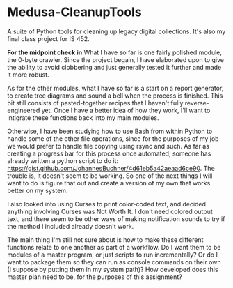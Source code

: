 # Medusa-CleanupTools

A suite of Python tools for cleaning up legacy digital collections. It's also my final class project for IS 452.

**For the midpoint check in**
What I have so far is one fairly polished module, the 0-byte crawler. Since the project begain, I have elaborated upon to give the ability to avoid clobbering and just generally tested it further and made it more robust.

As for the other modules, what I have so far is a start on a report generator, to create tree diagrams and sound a bell when the process is finished. This bit still consists of pasted-together recipes that I haven't fully reverse-engineered yet. Once I have a better idea of how they work, I'll want to intigrate these functions back into my main modules.

Otherwise, I have been studying how to use Bash from within Python to handle some of the other file operations, since for the purposes of my job we would prefer to handle file copying using rsync and such. As far as creating a progress bar for this process once automated, someone has already written a python script to do it: https://gist.github.com/JohannesBuchner/4d61eb5a42aeaad6ce90. The trouble is, it doesn't seem to be working. So one of the next things I will want to do is figure that out and create a version of my own that works better on my system.

I also looked into using Curses to print color-coded text, and decided anything involving Curses was Not Worth It. I don't need colored output text, and there seem to be other ways of making notification sounds to try if the method I included already doesn't work.

The main thing I'm still not sure about is how to make these different functions relate to one another as part of a workflow. Do I want them to be modules of a master program, or just scripts to run incrementally? Or do I want to package them so they can run as console commands on their own (I suppose by putting them in my system path)? How developed does this master plan need to be, for the purposes of this assignment?
